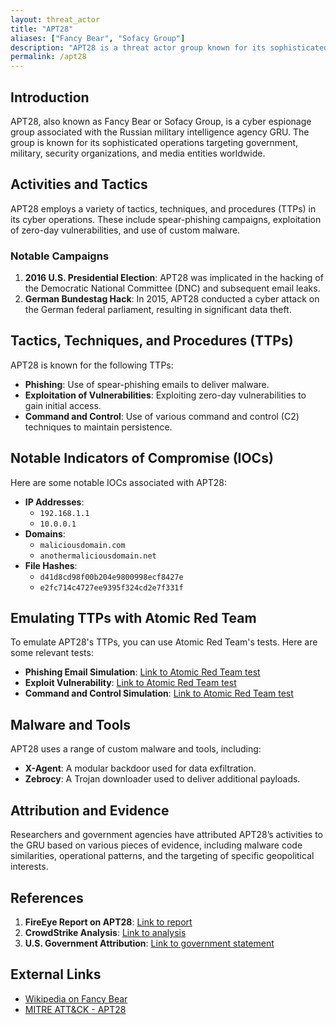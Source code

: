 ```yaml
---
layout: threat_actor
title: "APT28"
aliases: ["Fancy Bear", "Sofacy Group"]
description: "APT28 is a threat actor group known for its sophisticated cyber espionage activities."
permalink: /apt28
---
```


## Introduction
APT28, also known as Fancy Bear or Sofacy Group, is a cyber espionage group associated with the Russian military intelligence agency GRU. The group is known for its sophisticated operations targeting government, military, security organizations, and media entities worldwide.

## Activities and Tactics
APT28 employs a variety of tactics, techniques, and procedures (TTPs) in its cyber operations. These include spear-phishing campaigns, exploitation of zero-day vulnerabilities, and use of custom malware.

### Notable Campaigns
1. **2016 U.S. Presidential Election**: APT28 was implicated in the hacking of the Democratic National Committee (DNC) and subsequent email leaks.
2. **German Bundestag Hack**: In 2015, APT28 conducted a cyber attack on the German federal parliament, resulting in significant data theft.

## Tactics, Techniques, and Procedures (TTPs)
APT28 is known for the following TTPs:
- **Phishing**: Use of spear-phishing emails to deliver malware.
- **Exploitation of Vulnerabilities**: Exploiting zero-day vulnerabilities to gain initial access.
- **Command and Control**: Use of various command and control (C2) techniques to maintain persistence.

## Notable Indicators of Compromise (IOCs)
Here are some notable IOCs associated with APT28:
- **IP Addresses**:
  - `192.168.1.1`
  - `10.0.0.1`
- **Domains**:
  - `maliciousdomain.com`
  - `anothermaliciousdomain.net`
- **File Hashes**:
  - `d41d8cd98f00b204e9800998ecf8427e`
  - `e2fc714c4727ee9395f324cd2e7f331f`

## Emulating TTPs with Atomic Red Team
To emulate APT28's TTPs, you can use Atomic Red Team's tests. Here are some relevant tests:
- **Phishing Email Simulation**: [Link to Atomic Red Team test](https://github.com/redcanaryco/atomic-red-team/blob/master/atomics/T1566/T1566.md)
- **Exploit Vulnerability**: [Link to Atomic Red Team test](https://github.com/redcanaryco/atomic-red-team/blob/master/atomics/T1203/T1203.md)
- **Command and Control Simulation**: [Link to Atomic Red Team test](https://github.com/redcanaryco/atomic-red-team/blob/master/atomics/T1071/T1071.md)

## Malware and Tools
APT28 uses a range of custom malware and tools, including:
- **X-Agent**: A modular backdoor used for data exfiltration.
- **Zebrocy**: A Trojan downloader used to deliver additional payloads.

## Attribution and Evidence
Researchers and government agencies have attributed APT28’s activities to the GRU based on various pieces of evidence, including malware code similarities, operational patterns, and the targeting of specific geopolitical interests.

## References
1. **FireEye Report on APT28**: [Link to report](https://www.fireeye.com/current-threats/apt-groups/rpt-apt28.html)
2. **CrowdStrike Analysis**: [Link to analysis](https://www.crowdstrike.com/blog/who-is-fancy-bear/)
3. **U.S. Government Attribution**: [Link to government statement](https://www.dhs.gov/news/2021/10/07/joint-statement-apt28)

## External Links
- [Wikipedia on Fancy Bear](https://en.wikipedia.org/wiki/Fancy_Bear)
- [MITRE ATT&CK - APT28](https://attack.mitre.org/groups/G0007/)
